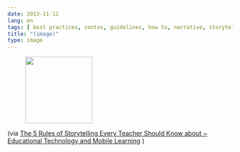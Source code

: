 ```yaml
---
date: 2013-11-12
lang: en
tags: [ best practices, contos, guidelines, how to, narrative, storytelling ]
title: "(image)"
type: image
---
```


<figure>
<a
href="https://hugo.ferreira.cc/via-the-5-rules-of-storytelling-every-teacher/attachment/321/"
rel="attachment"><img
src="/wp-content/uploads/2013/11/tumblr_mw5ry2WwLb1qz82meo1_1280-150x150.jpg"
width="150" height="150" /></a></figure>

(via [The 5 Rules of Storytelling Every Teacher Should Know about \~
Educational Technology and Mobile
Learning](http://www.educatorstechnology.com/2013/11/the-5-rules-of-storytelling-every.html)
)

